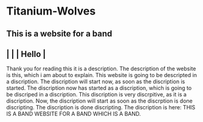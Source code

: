 # Titanium-Wolves
This is a website for a band 
-----------------------------------
|                                 |
|         Hello                   |
-----------------------------------

Thank you for reading this it is a description. The description of the website is this, which i am about to explain. This website is going to be descripted in a discription. 
The discription will start now, as soon as the discription is started. The discription now has started as a discription, which is going to be discriped in a discription. This 
discription is very discrpitive, as it is a discription. Now, the discription will start as soon as the discrption is done discripting. The discription is done discripting. 
The discription is here: THIS IS A BAND WEBSITE FOR A BAND WHICH IS A BAND.
